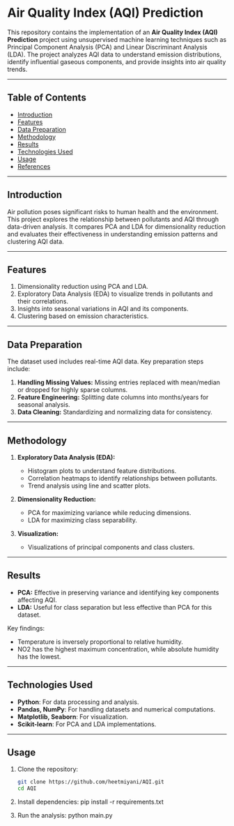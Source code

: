 # Air Quality Index (AQI) Prediction

This repository contains the implementation of an **Air Quality Index (AQI) Prediction** project using unsupervised machine learning techniques such as Principal Component Analysis (PCA) and Linear Discriminant Analysis (LDA). The project analyzes AQI data to understand emission distributions, identify influential gaseous components, and provide insights into air quality trends.

---

## Table of Contents
- [Introduction](#introduction)
- [Features](#features)
- [Data Preparation](#data-preparation)
- [Methodology](#methodology)
- [Results](#results)
- [Technologies Used](#technologies-used)
- [Usage](#usage)
- [References](#references)

---

## Introduction
Air pollution poses significant risks to human health and the environment. This project explores the relationship between pollutants and AQI through data-driven analysis. It compares PCA and LDA for dimensionality reduction and evaluates their effectiveness in understanding emission patterns and clustering AQI data.

---

## Features
1. Dimensionality reduction using PCA and LDA.
2. Exploratory Data Analysis (EDA) to visualize trends in pollutants and their correlations.
3. Insights into seasonal variations in AQI and its components.
4. Clustering based on emission characteristics.

---

## Data Preparation
The dataset used includes real-time AQI data. Key preparation steps include:
1. **Handling Missing Values:** Missing entries replaced with mean/median or dropped for highly sparse columns.
2. **Feature Engineering:** Splitting date columns into months/years for seasonal analysis.
3. **Data Cleaning:** Standardizing and normalizing data for consistency.

---

## Methodology
1. **Exploratory Data Analysis (EDA):**
   - Histogram plots to understand feature distributions.
   - Correlation heatmaps to identify relationships between pollutants.
   - Trend analysis using line and scatter plots.

2. **Dimensionality Reduction:**
   - PCA for maximizing variance while reducing dimensions.
   - LDA for maximizing class separability.

3. **Visualization:**
   - Visualizations of principal components and class clusters.

---

## Results
- **PCA:** Effective in preserving variance and identifying key components affecting AQI.
- **LDA:** Useful for class separation but less effective than PCA for this dataset.

Key findings:
- Temperature is inversely proportional to relative humidity.
- NO2 has the highest maximum concentration, while absolute humidity has the lowest.

---

## Technologies Used
- **Python**: For data processing and analysis.
- **Pandas, NumPy**: For handling datasets and numerical computations.
- **Matplotlib, Seaborn**: For visualization.
- **Scikit-learn**: For PCA and LDA implementations.

---

## Usage
1. Clone the repository:
   ```bash
   git clone https://github.com/heetmiyani/AQI.git
   cd AQI
   
2. Install dependencies:
   pip install -r requirements.txt
   
3. Run the analysis:
   python main.py
